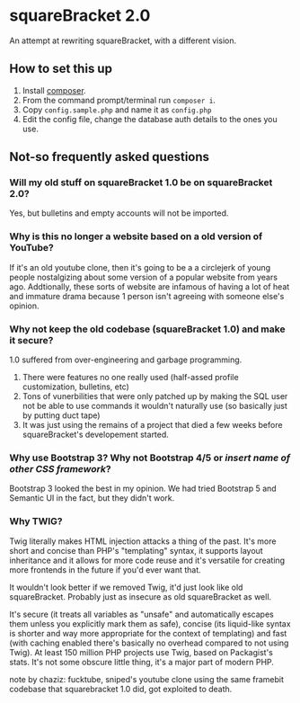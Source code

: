 # squareBracket 2.0
An attempt at rewriting squareBracket, with a different vision.

## How to set this up
1. Install [composer](https://getcomposer.org/).
2. From the command prompt/terminal run `composer i`.
3. Copy `config.sample.php` and name it as `config.php`
4. Edit the config file, change the database auth details to the ones you use.

## Not-so frequently asked questions

### Will my old stuff on squareBracket 1.0 be on squareBracket 2.0?

Yes, but bulletins and empty accounts will not be imported.

### Why is this no longer a website based on a old version of YouTube?
If it's an old youtube clone, then it's going to be a a circlejerk of young people nostalgizing about some version of a popular website from years ago. Addtionally, these sorts of website are infamous of having a lot of heat and immature drama because 1 person isn't agreeing with someone else's opinion.

### Why not keep the old codebase (squareBracket 1.0) and make it secure?
1.0 suffered from over-engineering and garbage programming.

1. There were features no one really used (half-assed profile customization, bulletins, etc)
2. Tons of vunerbilities that were only patched up by making the SQL user not be able to use commands it wouldn't naturally use (so basically just by putting duct tape)
3. It was just using the remains of a project that died a few weeks before squareBracket's developement started.

### Why use Bootstrap 3? Why not Bootstrap 4/5 or *insert name of other CSS framework*?

Bootstrap 3 looked the best in my opinion. We had tried Bootstrap 5 and Semantic UI in the fact, but they didn't work.

### Why TWIG?
Twig literally makes HTML injection attacks a thing of the past. It's more short and concise than PHP's "templating" syntax, it supports layout inheritance and it allows for more code reuse and it's versatile for creating more frontends in the future if you'd ever want that.

It wouldn't look better if we removed Twig, it'd just look like old squareBracket. Probably just as insecure as old squareBracket as well.

It's secure (it treats all variables as "unsafe" and automatically escapes them unless you explicitly mark them as safe), concise (its liquid-like syntax is shorter and way more appropriate for the context of templating) and fast (with caching enabled there's basically no overhead compared to not using Twig). At least 150 million PHP projects use Twig, based on Packagist's stats. It's not some obscure little thing, it's a major part of modern PHP.

note by chaziz: fucktube, sniped's youtube clone using the same framebit codebase that squarebracket 1.0 did, got exploited to death.
